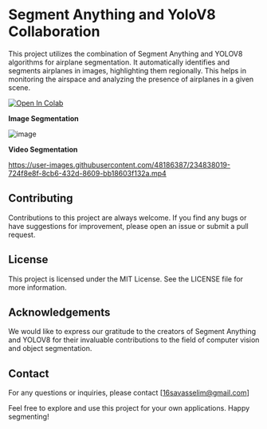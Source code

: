 # Segment Anything and YoloV8 Collaboration

This project utilizes the combination of Segment Anything and YOLOV8 algorithms for airplane segmentation. It automatically identifies and segments airplanes in images, highlighting them regionally. This helps in monitoring the airspace and analyzing the presence of airplanes in a given scene.

[![Open In Colab](https://colab.research.google.com/assets/colab-badge.svg)](https://colab.research.google.com/drive/1jCgiaBe1ony_uXr-tscMsQStrD6-jfMr#scrollTo=LWfVExQJTK5w)

**Image Segmentation**

![image](https://user-images.githubusercontent.com/48186387/234813581-e1d3f070-3e92-46c5-99f1-0460c422fbd7.png)


**Video Segmentation**

https://user-images.githubusercontent.com/48186387/234838019-724f8e8f-8cb6-432d-8609-bb18603f132a.mp4


## Contributing
Contributions to this project are always welcome. If you find any bugs or have suggestions for improvement, please open an issue or submit a pull request.

## License
This project is licensed under the MIT License. See the LICENSE file for more information.

## Acknowledgements
We would like to express our gratitude to the creators of Segment Anything and YOLOV8 for their invaluable contributions to the field of computer vision and object segmentation.

## Contact
For any questions or inquiries, please contact [16savasselim@gmail.com]

Feel free to explore and use this project for your own applications. Happy segmenting!
